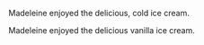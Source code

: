 Madeleine enjoyed the delicious, cold ice cream.

Madeleine enjoyed the delicious vanilla ice cream.